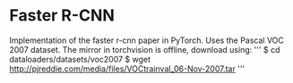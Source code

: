 # Faster R-CNN

Implementation of the faster r-cnn paper in PyTorch.
Uses the Pascal VOC 2007 dataset. The mirror in torchvision is offline,
download using:
'''
$ cd dataloaders/datasets/voc2007
$ wget http://pjreddie.com/media/files/VOCtrainval_06-Nov-2007.tar
'''
